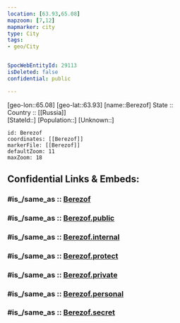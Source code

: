 ```yaml
---
location: [63.93,65.08] 
mapzoom: [7,12] 
mapmarker: city 
type: City
tags:
- geo/City


SpocWebEntityId: 29113
isDeleted: false
confidential: public

---
```

[geo-lon::65.08] 
[geo-lat::63.93] 
[name::Berezof] 
State ::  
Country :: [[Russia]]  
[StateId::] 
[Population::] 
[Unknown::] 


```leaflet
id: Berezof
coordinates: [[Berezof]] 
markerFile: [[Berezof]] 
defaultZoom: 11 
maxZoom: 18
```


## Confidential Links & Embeds: 

### #is_/same_as :: [Berezof](/_Standards/Earth/Continent/Asia/Asia~North/Asia~Ural/Khanty-Mansi_Autonomous_Okrug-Yugra/City/Berezof.md) 

### #is_/same_as :: [Berezof.public](/_public/Earth/Continent/Asia/Asia~North/Asia~Ural/Khanty-Mansi_Autonomous_Okrug-Yugra/City/Berezof.public.md) 

### #is_/same_as :: [Berezof.internal](/_internal/Earth/Continent/Asia/Asia~North/Asia~Ural/Khanty-Mansi_Autonomous_Okrug-Yugra/City/Berezof.internal.md) 

### #is_/same_as :: [Berezof.protect](/_protect/Earth/Continent/Asia/Asia~North/Asia~Ural/Khanty-Mansi_Autonomous_Okrug-Yugra/City/Berezof.protect.md) 

### #is_/same_as :: [Berezof.private](/_private/Earth/Continent/Asia/Asia~North/Asia~Ural/Khanty-Mansi_Autonomous_Okrug-Yugra/City/Berezof.private.md) 

### #is_/same_as :: [Berezof.personal](/_personal/Earth/Continent/Asia/Asia~North/Asia~Ural/Khanty-Mansi_Autonomous_Okrug-Yugra/City/Berezof.personal.md) 

### #is_/same_as :: [Berezof.secret](/_secret/Earth/Continent/Asia/Asia~North/Asia~Ural/Khanty-Mansi_Autonomous_Okrug-Yugra/City/Berezof.secret.md)

